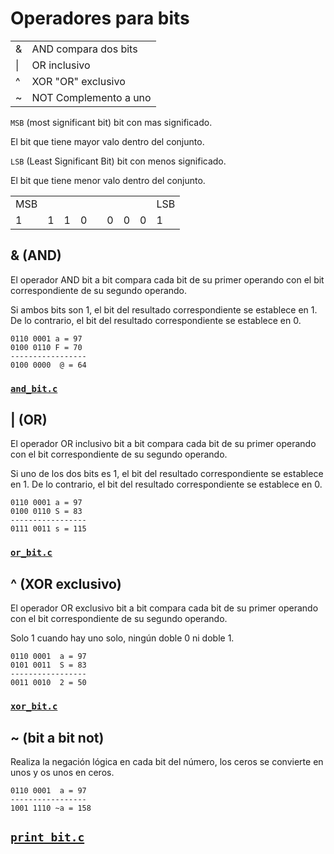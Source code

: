 # Operadores para bits

|||
|--|--|
| & | AND compara dos bits|
| \| | OR  inclusivo|
| ^ | XOR "OR" exclusivo|
| ~ | NOT Complemento a uno|


`MSB` (most significant bit) bit con mas significado.

El bit que tiene mayor valo dentro del conjunto.

`LSB` (Least Significant Bit) bit con menos significado.

El bit que tiene menor valo dentro del conjunto.

| | | | | | | | | |
|--|--|--|--|--|--|--|--|--|
|MSB|||| | | | |LSB|
|1|1|1|0| |0|0|0|1|


## & (AND)

El operador AND bit a bit compara cada bit de su primer operando con el bit correspondiente de su segundo operando. 

Si ambos bits son 1, el bit del resultado correspondiente se establece en 1. De lo contrario, el bit del resultado correspondiente se establece en 0.

	0110 0001 a = 97
	0100 0110 F = 70
	-----------------
	0100 0000  @ = 64

### [`and_bit.c`](./and_bit.c)

## | (OR)

El operador OR inclusivo bit a bit compara cada bit de su primer operando con el bit correspondiente de su segundo operando.

Si uno de los dos bits es 1, el bit del resultado correspondiente se establece en 1. De lo contrario, el bit del resultado correspondiente se establece en 0.

	0110 0001 a = 97
	0100 0110 S = 83
	-----------------
	0111 0011 s = 115

### [`or_bit.c`](./or_bit.c)

## ^ (XOR exclusivo)

El operador OR exclusivo bit a bit compara cada bit de su primer operando con el bit correspondiente de su segundo operando.

Solo 1 cuando hay uno solo, ningún doble 0 ni doble 1.

	0110 0001  a = 97
	0101 0011  S = 83
	-----------------
	0011 0010  2 = 50

### [`xor_bit.c`](./xor_bit.c)

## ~ (bit a bit not)

Realiza la negación lógica en cada bit del número, los ceros se convierte en unos y os unos en ceros.

	0110 0001  a = 97
	-----------------
	1001 1110 ~a = 158

## [`print_bit.c`](./print_bit.c)

